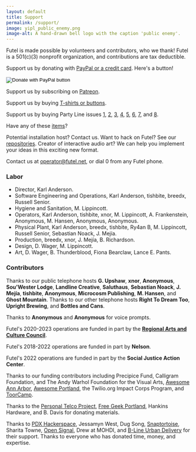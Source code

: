 ```yaml
---
layout: default
title: Support
permalink: /support/
image: yipl_public_enemy.png
image-alt: A hand-drawn bell logo with the caption 'public enemy'.
---
```


Futel is made possible by volunteers and contributors, who we thank! Futel is a 501(c)(3) nonprofit organization, and contributions are tax deductible.

Support us by donating with [PayPal or a credit card](https://www.paypal.com/cgi-bin/webscr?cmd=_donations&business=futel%40pdxhs.org&item_name=Futel&currency_code=USD&source=url). Here's a button!

<form action="https://www.paypal.com/cgi-bin/webscr" method="post" target="_top">
<input type="hidden" name="cmd" value="_donations" />
<input type="hidden" name="business" value="futel@pdxhs.org" />
<input type="hidden" name="item_name" value="Futel" />
<input type="hidden" name="currency_code" value="USD" />
<input type="image" src="https://www.paypalobjects.com/en_US/i/btn/btn_donate_LG.gif" border="0" name="submit" title="PayPal - The safer, easier way to pay online!" alt="Donate with PayPal button" />
<img alt="" border="0" src="https://www.paypal.com/en_US/i/scr/pixel.gif" width="1" height="1" />
</form>

Support us by subscribing on [Patreon](http://patreon.com/futel).

Support us by buying [T-shirts or buttons](https://shop.spreadshirt.com/futel/).

Support us by buying Party Line issues [1](https://microcosmpublishing.com/catalog/zines/8068), [2](https://microcosmpublishing.com/catalog/zines/8067), [3](https://microcosmpublishing.com/catalog/zines/9975), [4](https://microcosmpublishing.com/catalog/zines/10920), [5](https://microcosmpublishing.com/catalog/zines/13070), [6](https://microcosmpublishing.com/catalog/zines/28431), [7](https://microcosmpublishing.com/catalog/zines/2861), and [8](https://microcosmpublishing.com/catalog/zines/4561).

Have any of these [items](/wishlist)?

Potential installation host? Contact us. Want to hack on Futel? See our [repositories](https://github.com/futel). Creator of interactive audio art? We can help you implement your ideas in this exciting new format.

Contact us at <a href='mailto:operator@futel.net'>operator@futel.net</a>, or dial 0 from any Futel phone.

### Labor

- Director, Karl Anderson.
- Software Engineering and Operations, Karl Anderson, tishbite, breedx, Russell Senior.
- Hygiene and Sanitation, M. Lippincott.
- Operators, Karl Anderson, tishbite, xnor, M. Lippincott, A. Frankenstein, Anonymous, M. Hansen, Anonymous, Anonymous.
- Physical Plant, Karl Anderson, breedx, tishbite, Ry4an B, M. Lippincott, Russell Senior, Sebastian Noack, J. Mejía.
- Production, breedx, xnor, J. Mejía, B. Richardson.
- Design, D. Wager, M. Lippincott.
- Art, D. Wager, B. Thunderblood, Fiona Bearclaw, Lance E. Pants.

### Contributors

Thanks to our public telephone hosts **G. Upshaw**, **xnor**, **Anonymous**, **Sou'Wester Lodge**, **Landline Creative**, **Saluthaus**, **Sebastian Noack**, **J. Mejía**, **tishbite**, **Anonymous**, **Microcosm Publishing**, **M. Hansen**, and **Ghost Mountain**. Thanks to our other telephone hosts **Right To Dream Too**, **Upright Brewing**, and **Bottles and Cans**.

Thanks to **Anonymous** and **Anonymous** for voice prompts.

Futel's 2020-2023 operations are funded in part by the **[Regional Arts and Culture Council](http://racc.org/)**.

Futel's 2018-2022 operations are funded in part by **Nelson**.

Futel's 2022 operations are funded in part by the **Social Justice Action Center**.

Thanks to our funding contributors including Precipice Fund, Calligram Foundation, and The Andy Warhol Foundation for the Visual Arts, [Awesome Ann Arbor](http://a2awesome.org/), [Awesome Portland](http://awesomeportland.org/), the Twilio.org Impact Corps Program, and [ToorCamp](http://toorcamp.toorcon.net/).

Thanks to the [Personal Telco Project](https://personaltelco.net), [Free Geek Portland](http://www.freegeek.org/), Hankins Hardware, and B. Davis for donating materials.

Thanks to [PDX Hackerspace](http://pdxhackerspace.org/), Jessamyn West, Dug Song, [Snaptortoise](https://snaptortoise.com), Sharita Towne, [Open Signal](https://www.opensignalpdx.org/), Drew at MOHDI, and [B-Line Urban Delivery](http://b-linepdx.com/) for their support. Thanks to everyone who has donated time, money, and expertise.
